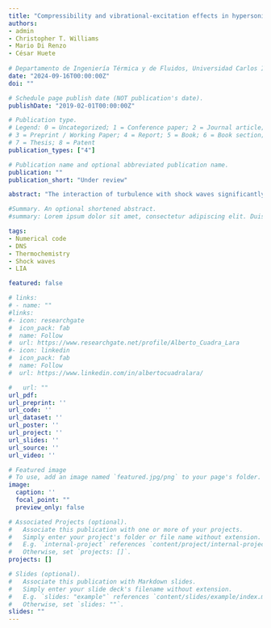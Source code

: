 ```yaml
---
title: "Compressibility and vibrational-excitation effects in hypersonic shock-turbulence interaction"
authors:
- admin
- Christopher T. Williams
- Mario Di Renzo
- César Huete
  
# Departamento de Ingeniería Térmica y de Fluidos, Universidad Carlos III de Madrid, 28911 Leganés, Spain
date: "2024-09-16T00:00:00Z"
doi: ""

# Schedule page publish date (NOT publication's date).
publishDate: "2019-02-01T00:00:00Z"

# Publication type.
# Legend: 0 = Uncategorized; 1 = Conference paper; 2 = Journal article;
# 3 = Preprint / Working Paper; 4 = Report; 5 = Book; 6 = Book section;
# 7 = Thesis; 8 = Patent
publication_types: ["4"]

# Publication name and optional abbreviated publication name.
publication: ""
publication_short: "Under review"

abstract: "The interaction of turbulence with shock waves significantly modulates the frequency and amplitude of hydrodynamic fluctuations encountered by aerospace vehicles in low-altitude hypersonic flight. In these high-speed flows, intrinsic compressibility effects emerge together with high-enthalpy phenomena in the form of internal-energy excitation. The present study directly compares direct numerical simulation and linear interaction analysis to characterize the impact of density fluctuations and endothermic processes on Mach-5 canonical shock-turbulence interaction. Both the numerical and theoretical approaches reveal that increasing upstream compressibility augments the turbulent kinetic energy (TKE) across the shock-turbulence interaction for varying turbulent Mach numbers. The effect of endothermicity is likewise assessed in each framework by introducing equilibrium vibrational excitation, which is shown to further amplify the TKE downstream of the shock."

#Summary. An optional shortened abstract.
#summary: Lorem ipsum dolor sit amet, consectetur adipiscing elit. Duis posuere tellus ac convallis placerat. Proin tincidunt magna sed ex sollicitudin condimentum.

tags:
- Numerical code
- DNS
- Thermochemistry
- Shock waves
- LIA

featured: false

# links:
# - name: ""
#links:
#- icon: researchgate
#  icon_pack: fab
#  name: Follow
#  url: https://www.researchgate.net/profile/Alberto_Cuadra_Lara
#- icon: linkedin
#  icon_pack: fab
#  name: Follow
#  url: https://www.linkedin.com/in/albertocuadralara/

#   url: ""
url_pdf:
url_preprint: ''
url_code: ''
url_dataset: ''
url_poster: ''
url_project: ''
url_slides: ''
url_source: ''
url_video: ''

# Featured image
# To use, add an image named `featured.jpg/png` to your page's folder. 
image:
  caption: ''
  focal_point: ""
  preview_only: false

# Associated Projects (optional).
#   Associate this publication with one or more of your projects.
#   Simply enter your project's folder or file name without extension.
#   E.g. `internal-project` references `content/project/internal-project/index.md`.
#   Otherwise, set `projects: []`.
projects: []

# Slides (optional).
#   Associate this publication with Markdown slides.
#   Simply enter your slide deck's filename without extension.
#   E.g. `slides: "example"` references `content/slides/example/index.md`.
#   Otherwise, set `slides: ""`.
slides: ""
---
```


